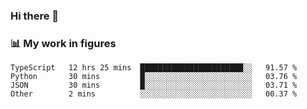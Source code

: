 ### Hi there 👋

### 📊 My work in figures

<!--START_SECTION:waka-->

```text
TypeScript   12 hrs 25 mins  ███████████████████████░░   91.57 %
Python       30 mins         █░░░░░░░░░░░░░░░░░░░░░░░░   03.76 %
JSON         30 mins         █░░░░░░░░░░░░░░░░░░░░░░░░   03.71 %
Other        2 mins          ░░░░░░░░░░░░░░░░░░░░░░░░░   00.37 %
```

<!--END_SECTION:waka-->
